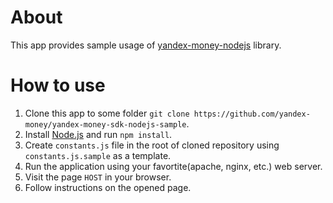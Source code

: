 # About

This app provides sample usage of
[yandex-money-nodejs](https://github.com/yandex-money/yandex-money-sdk-nodejs) library.

# How to use

1. Clone this app to some folder `git clone https://github.com/yandex-money/yandex-money-sdk-nodejs-sample`.
2. Install [Node.js](https://getcomposer.org/) and run `npm install`.
2. Create `constants.js` file in the root of cloned repository using `constants.js.sample` as a template.
3. Run the application using your favortite(apache, nginx, etc.) web server.
4. Visit the page `HOST` in your browser.
5. Follow instructions on the opened page.

